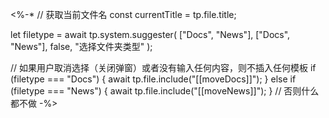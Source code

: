 <%-*
// 获取当前文件名
const currentTitle = tp.file.title;

let filetype = await tp.system.suggester(
  ["Docs", "News"],
  ["Docs", "News"],
  false,
  "选择文件夹类型"
);

// 如果用户取消选择（关闭弹窗）或者没有输入任何内容，则不插入任何模板
if (filetype === "Docs") {
  await tp.file.include("[[moveDocs]]");
} else if (filetype === "News") {
  await tp.file.include("[[moveNews]]");
}
// 否则什么都不做
-%>